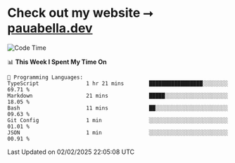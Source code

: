 # Check out my website ⭢ [pauabella.dev](https://pauabella.dev)

<!--START_SECTION:waka-->
![Code Time](http://img.shields.io/badge/Code%20Time-4%2C027%20hrs%2017%20mins-blue)

📊 **This Week I Spent My Time On** 

```text
💬 Programming Languages: 
TypeScript               1 hr 21 mins        █████████████████░░░░░░░░   69.71 % 
Markdown                 21 mins             █████░░░░░░░░░░░░░░░░░░░░   18.05 % 
Bash                     11 mins             ██░░░░░░░░░░░░░░░░░░░░░░░   09.63 % 
Git Config               1 min               ░░░░░░░░░░░░░░░░░░░░░░░░░   01.01 % 
JSON                     1 min               ░░░░░░░░░░░░░░░░░░░░░░░░░   00.91 % 
```


 Last Updated on 02/02/2025 22:05:08 UTC
<!--END_SECTION:waka-->
